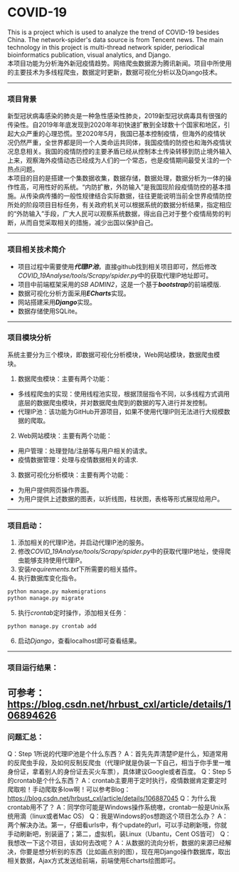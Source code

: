 # COVID-19
This is a project which is used to analyze the trend of COVID-19 besides China. The network-spider's data source is from Tencent news. The main technology in this project is multi-thread network spider, periodical bioinformatics publication, visual analytics, and Django. 
<br>
本项目功能为分析海外新冠疫情趋势。网络爬虫数据源为腾讯新闻。项目中所使用的主要技术为多线程爬虫，数据定时更新，数据可视化分析以及Django技术。

----
### 项目背景
新型冠状病毒感染的肺炎是一种急性感染性肺炎，2019新型冠状病毒具有很强的传染性。自2019年年底发现到2020年年初快速扩散到全球数十个国家和地区，引起大众严重的心理恐慌。至2020年5月，我国已基本控制疫情，但海外的疫情状况仍然严重，全世界都是同一个人类命运共同体，我国疫情的防控也和海外疫情状况息息相关。我国的疫情防控的主要矛盾已经从控制本土传染转移到防止境外输入上来，观察海外疫情动态已经成为人们的一个常态，也是疫情期间最受关注的一个热点问题。
<br>
本项目的目的是搭建一个集数据收集，数据存储，数据处理，数据分析为一体的操作性高，可用性好的系统。“内防扩散，外防输入”是我国现阶段疫情防控的基本措施。从传染病传播的一般性规律结合实际数据，往往更能说明当前全世界疫情防控所处的阶段项目目标任务，有关政府机关可以根据系统的数据分析结果，指定相应的“外防输入”手段，广大人民可以观察系统数据，得出自己对于整个疫情局势的判断，从而自觉采取相关的措施，减少出国以保护自己。

----
### 项目相关技术简介
- 项目过程中需要使用***代理IP池***，直接github找到相关项目即可，然后修改*COVID_19Analyse/tools/Scrapy/spider.py*中的获取代理IP地址即可。
- 项目中前端框架采用的*SB ADMIN2*，这是一个基于***bootstrap***的前端模版.
- 数据可视化分析方面采用***ECharts***实现。
- 网站搭建采用***Django***实现。
- 数据存储使用SQLite。

----
### 项目模块分析
系统主要分为三个模块，即数据可视化分析模块，Web网站模块，数据爬虫模块。
1.	数据爬虫模块：主要有两个功能：
   - 多线程爬虫的实现：使用线程池实现，根据顶层指令不同，以多线程方式调用底层的数据爬虫模块，并对数据爬虫爬到的数据的写入进行并发控制。
   - 代理IP池：该功能为GitHub开源项目，如果不使用代理IP则无法进行大规模数据的爬取。
2.	Web网站模块：主要有两个功能：
   - 用户管理：处理登陆/注册等与用户相关的请求。
   - 疫情数据管理：处理与疫情数据相关的请求.
3.	数据可视化分析模块：主要有两个功能：
   - 为用户提供网页操作界面。
   - 为用户提供上述数据的图表，以折线图，柱状图，表格等形式展现给用户。

----
### 项目启动：
1. 添加相关的代理IP池，并启动代理IP池的服务。
2. 修改*COVID_19Analyse/tools/Scrapy/spider.py*中的获取代理IP地址，使得爬虫能够支持使用代理IP。
3. 安装*requirements.txt*下所需要的相关插件。
4. 执行数据库变化指令。
```python
python manage.py makemigrations
python manage.py migrate
```
5. 执行*crontab*定时操作，添加相关任务：
```python
python manage.py crontab add 
 ```
6. 启动*Django*，查看localhost即可查看结果。
---
### 项目运行结果：
可参考：https://blog.csdn.net/hrbust_cxl/article/details/106894626
---
### 问题汇总：
Q：Step 1所说的代理IP池是个什么东西？
A：首先先弄清楚IP是什么，知道常用的反爬虫手段，及如何反制反爬虫（代理IP就是伪装一下自己，相当于你手里一堆身份证，拿着别人的身份证去买火车票），具体建议Google或者百度。
Q：Step 5的crontab是个什么东西？
A：crontab主要用于定时执行，疫情数据肯定要定时爬取啦！手动爬取多low啊！可以参考Blog：https://blog.csdn.net/hrbust_cxl/article/details/106887045
Q：为什么我crontab用不了？
A：同学你可能是Windows操作系统嗷，crontab一般是Unix系统用滴（linux或者Mac OS）
Q：我是Windows的os想跑这个项目怎么办？
A：两个解决办法。第一，仔细看urls中，有个update的url，可以手动刷新哦，你就手动刷新吧，别装逼了；第二，虚拟机，装Linux（Ubantu，Cent OS皆可）
Q：我想改一下这个项目，该如何去改呢？
A：从数据的流向分析，数据的来源已经解决，你要是想分析别的东西（比如画点别的图），现在用Django操作数据库，取出相关数据，Ajax方式发送给前端，前端使用Echarts绘图即可。
